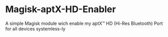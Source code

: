 # Magisk-aptX-HD-Enabler
A simple Magisk module wich enable my aptX™ HD (Hi-Res Bluetooth) Port for all devices systemless-ly
